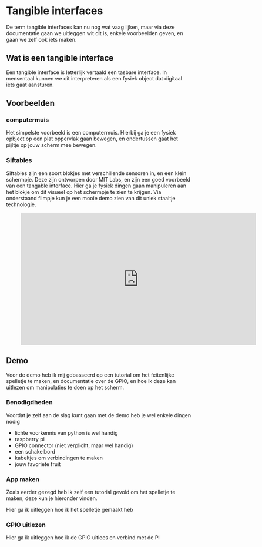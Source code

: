 # Tangible interfaces
De term tangible interfaces kan nu nog wat vaag lijken, maar via deze documentatie gaan we uitleggen wit dit is, enkele voorbeelden geven, en gaan we zelf ook iets maken.

## Wat is een tangible interface
Een tangible interface is letterlijk vertaald een tasbare interface.
In mensentaal kunnen we dit interpreteren als een fysiek object dat digitaal iets gaat aansturen.

## Voorbeelden

### computermuis
Het simpelste voorbeeld is een computermuis. Hierbij ga je een fysiek opbject op een plat oppervlak gaan bewegen, en ondertussen gaat het pijltje op jouw scherm mee bewegen.

### Siftables

Siftables zijn een soort blokjes met verschillende sensoren in, en een klein schermpje. Deze zijn ontworpen door MIT Labs, en zijn een goed voorbeeld van een tangable interface. Hier ga je fysiek dingen gaan manipuleren aan het blokje om dit visueel op het schermpje te zien te krijgen.
Via onderstaand filmpje kun je een mooie demo zien van dit uniek staaltje technologie.

<!-- blank line -->
<figure class="video_container">
    <iframe src="https://player.vimeo.com/video/3164229" width="640" height="361" frameborder="0" allowfullscreen="true"> </iframe>
</figure>
<!-- blank line -->

## Demo
Voor de demo heb ik mij gebasseerd op een tutorial om het feitenlijke spelletje te maken, en documentatie over de GPIO, en hoe ik deze kan uitlezen om manipulaties te doen op het scherm.

### Benodigdheden
Voordat je zelf aan de slag kunt gaan met de demo heb je wel enkele dingen nodig
- lichte voorkennis van python is wel handig
- raspberry pi
- GPIO connector (niet verplicht, maar wel handig)
- een schakelbord
- kabeltjes om verbindingen te maken
- jouw favoriete fruit

### App maken
Zoals eerder gezegd heb ik zelf een tutorial gevold om het spelletje te maken, deze kun je hieronder vinden.

Hier ga ik uitleggen hoe ik het spelletje gemaakt heb

### GPIO uitlezen

Hier ga ik uitleggen hoe ik de GPIO uitlees en verbind met de Pi